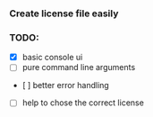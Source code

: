 ### Create license file easily

### TODO:
- [x] basic console ui
- [ ] pure command line arguments
- [ ] better error handling
- [ ] help to chose the correct license
